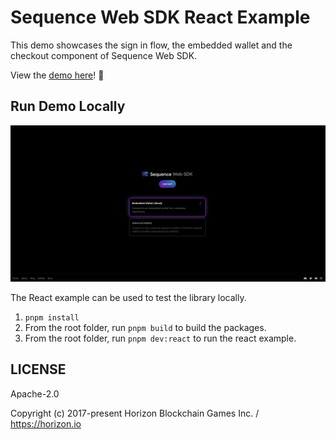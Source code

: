 # Sequence Web SDK React Example

This demo showcases the sign in flow, the embedded wallet and the checkout component of Sequence Web SDK.

View the [demo here](https://web-sdk-react-example.pages.dev)! 👀

## Run Demo Locally

<div align="center">
  <img src="../../public/docs/web-sdk-demo.png">
</div>

The React example can be used to test the library locally.

1. `pnpm install`
2. From the root folder, run `pnpm build` to build the packages.
3. From the root folder, run `pnpm dev:react` to run the react example.

## LICENSE

Apache-2.0

Copyright (c) 2017-present Horizon Blockchain Games Inc. / https://horizon.io
